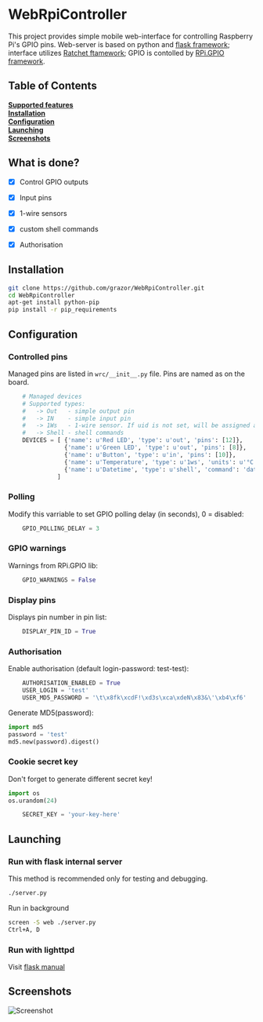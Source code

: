 WebRpiController
================
This project provides simple mobile web-interface for controlling Raspberry Pi's GPIO pins.
Web-server is based on python and [flask framework](http://flask.pocoo.org/); interface utilizes [Ratchet ftamework](http://goratchet.com/); GPIO is contolled by [RPi.GPIO framework](http://sourceforge.net/projects/raspberry-gpio-python/).


Table of Contents
-----------------
**[Supported features](#what-is-done)**  
**[Installation](#installation)**  
**[Configuration](#configuration)**  
**[Launching](#launching)**  
**[Screenshots](#screenshots)**  


What is done?
-------------
- [X] Control GPIO outputs
- [X] Input pins
- [X] 1-wire sensors
- [X] custom shell commands
- [X] Authorisation


Installation
------------
```bash
git clone https://github.com/grazor/WebRpiController.git
cd WebRpiController
apt-get install python-pip
pip install -r pip_requirements
```


Configuration
-------------
### Controlled pins
Managed pins are listed in `wrc/__init__.py` file. Pins are named as on the board.
```python
    # Managed devices
    # Supported types:
    #   -> Out   - simple output pin
    #   -> IN    - simple input pin
    #   -> 1Ws   - 1-wire sensor. If uid is not set, will be assigned automatically
    #   -> Shell - shell commands
    DEVICES = [ {'name': u'Red LED', 'type': u'out', 'pins': [12]},
                {'name': u'Green LED', 'type': u'out', 'pins': [8]},
                {'name': u'Button', 'type': u'in', 'pins': [10]},
                {'name': u'Temperature', 'type': u'1ws', 'units': u'°С', 'uid': '28-000004580f46', 'cacheValid': '60'},
                {'name': u'Datetime', 'type': u'shell', 'command': 'date'},
              ]
```


### Polling
Modify this varriable to set GPIO polling delay (in seconds), 0 = disabled:
```python
    GPIO_POLLING_DELAY = 3
```

### GPIO warnings
Warnings from RPi.GPIO lib:
```python
    GPIO_WARNINGS = False
```

### Display pins
Displays pin number in pin list:
```python
    DISPLAY_PIN_ID = True
```

### Authorisation
Enable authorisation (default login-password: test-test):
```python
    AUTHORISATION_ENABLED = True
    USER_LOGIN = 'test'
    USER_MD5_PASSWORD = '\t\x8fk\xcdF!\xd3s\xca\xdeN\x83&\'\xb4\xf6' 
```

Generate MD5(password):
```python
import md5
password = 'test'
md5.new(password).digest()
```

### Cookie secret key
Don't forget to generate different secret key!
```python
import os
os.urandom(24)
```

```python
    SECRET_KEY = 'your-key-here'
```


Launching
---------
### Run with flask internal server
This method is recommended only for testing and debugging.
```bash
./server.py
```

Run in background
```bash
screen -S web ./server.py
Ctrl+A, D
```

### Run with lighttpd
Visit [flask manual](http://flask.pocoo.org/docs/deploying/fastcgi/)


Screenshots
-----------
![Screenshot](https://cloud.githubusercontent.com/assets/1236070/2872795/4b44924e-d377-11e3-864c-5e9c5a8d73f6.png)
